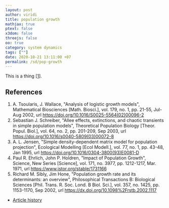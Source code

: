 ```yaml
---
layout: post
author: viridi
title: population growth
mathjax: true
ptext: false
x3dom: false
threejs: false
oo: true
category: system dynamics
tags: [""]
date: 2020-10-21 13:11:00 +07
permalink: /sd/pop-growth
---
```

This is a thing [[1](#ref1)].


## References
1. <a name="ref1"></a>A. Tsoularis, J. Wallace, "Analysis of logistic growth models", Mathematical Biosciences [Math. Biosci.], vol. 179, no. 1, pp. 21-55, Jul-Aug 2002, url <https://doi.org/10.1016/S0025-5564(02)00096-2>
2. <a name="ref2"></a>Sebastian J. Schreiber, "Allee effects, extinctions, and chaotic transients in simple population models", Theoretical Population Biology [Theor. Popul. Biol.], vol. 64, no. 2, pp. 201-209, Sep 2003, url <https://doi.org/10.1016/s0040-5809(03)00072-8>
3. <a name="ref3"></a>A. L. Jensen, "Simple density-dependent matrix model for population projection", Ecological Modelling [Ecol Modell.], vol. 77, no. 1, pp. 43-48, Jan 1995, url <https://doi.org/10.1016/0304-3800(93)E0081-D>
4. <a name="ref4"></a>Paul R. Ehrlich, John P. Holdren, "Impact of Population Growth", Science, New Series [Science], vol. 171, no. 3977, pp. 1212-1217, Mar. 1971, url <https://www.jstor.org/stable/1731166>
5. <a name="ref5"></a>Richard M. Sibly, Jim Hone, "Population growth rate and its determinants: an overview", Philosophical Transactions B: Biological Sciences [Phil. Trans. R. Soc. Lond. B Biol. Sci.], vol. 357, no. 1425, pp. 1153-1170, Sep  2002, url <https://dx.doi.org/10.1098%2Frstb.2002.1117>

+ [Article history](https://github.com/butiran/butiran.github.io/commits/master/_posts/sd/2020-10-21-pop-growth.md)
